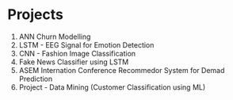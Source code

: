 # Projects

1. ANN Churn Modelling
2. LSTM - EEG Signal for Emotion Detection
3. CNN - Fashion Image Classification
4. Fake News Classifier using LSTM
5. ASEM Internation Conference Recommedor System for Demad Prediction
6. Project - Data Mining (Customer Classification using ML)

